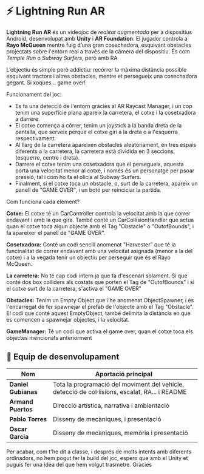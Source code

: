 # ⚡️ Lightning Run AR

**Lightning Run AR** és un videojoc de *realitat augmentada* per a dispositius Android, desenvolupat amb **Unity** i **AR Foundation**. El jugador controla a **Rayo McQueen** mentre fuig d’una gran cosechadora, esquivant obstacles projectats sobre l'entorn real a través de la càmera del dispositiu. És com *Temple Run* o *Subway Surfers*, però amb RA

L’objectiu és simple però addictiu: recórrer la màxima distància possible esquivant tractors i altres obstacles, mentre et persegueix una cosechadora gegant. Si xoques... game over!

Funcionament del joc:
- Es fa una detecció de l'entorn gràcies al AR Raycast Manager, i un cop tenim una superfície plana apareix la carretera, el cotxe i la cosetxadora a darrere.
- El cotxe comença a córrer, tenim un joystick a la banda dreta de la pantalla, que serveix perque el cotxe giri a la dreta o a l'esquerra respectivament.
- Al llarg de la carretera apareixen obstacles aleatòriament, en tres espais diferents a la carretera, la carretera està dividida en 3 seccions, (esquerre, centre i dreta).
- Darrere el cotxe tenim una cosetxadora que el persegueix, aquesta porta una velocitat menor al cotxe, i només és un personatge per psoar pressió, tal i com ho fa el olicia al Subway Surfers.
- Finalment, si el cotxe toca un obstacle, o, surt de la carretera, apareix un panell de "GAME OVER", i un botó per reinciciar la partida.


Com funciona cada element?

**Cotxe:**
El cotxe té un CarController controla la velocitat amb la que correr endavant i amb la que gira.
També conté un CarCollisionHandler que actua quan el cotxe toca algun objecte amb el Tag "Obstacle" o "OutofBounds", i fa apareixer el panell de "GAME OVER".

**Cosetxadora:**
Conté un codi sencill anomenat "Harvester" que té la funcinalitat de correr endavant amb una velocitat asignada (menor a la del cotxe) i a la vegada tenir un objectiu per perseguir que és el Rayo McQueen.

**La carretera:**
No té cap codi intern ja que fa d'escenari solament. Si que conté dos box colliders als costats que porten el Tag de "OutofBounds" i si el cotxe surt de la carretera, s'activa el "GAME OVER"

**Obstacles:**
Tenim un Empty Object que l'he anomenat ObjectSpawner, i és l'encarregat de fer spawnejar el prefab de l'objecte amb el Tag "Obstacle". El codi que conté aquest EmptyObject, també delimita la distància en que es comencen a spawnejar objectes, i la velocitat.

**GameManager:**
Té un codi que activa el game over, quan el cotxe toca els objectes mencionats anteriorment

## 👥 Equip de desenvolupament

| Nom              | Aportació principal |
|------------------|---------------------|
| **Daniel Gubianas** | Tota la programació del moviment del vehicle, detecció de col·lisions, escalat, RA... i README |
| **Armand Puertos** | Direcció artística, narrativa i ambientació |
| **Pablo Torres** | Disseny de mecàniques, i presentació |
| **Oscar Garcia** | Disseny de mecàniques, memòria i presentació |



Per acabar, com t'he dit a classe, i després de molts intents amb diferents ordinadors, no hem pogut fer la build del joc, espero que amb el Unity et puguis fer una idea del que hem volgut trasmetre. Gràcies
